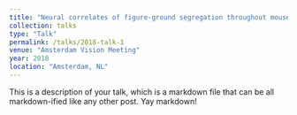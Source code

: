 ```yaml
---
title: "Neural correlates of figure-ground segregation throughout mouse cortex."
collection: talks
type: "Talk"
permalink: /talks/2018-talk-1
venue: "Amsterdam Vision Meeting"
year: 2018
location: "Amsterdam, NL"
---
```


This is a description of your talk, which is a markdown file that can be all markdown-ified like any other post. Yay markdown!
